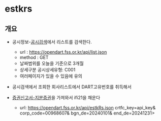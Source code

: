# estkrs

## 개요

- 공시정보-[공시검색](https://opendart.fss.or.kr/guide/detail.do?apiGrpCd=DS001&apiId=2019001)에서 리스트를 검색한다.
  - url : <https://opendart.fss.or.kr/api/list.json>
  - method : GET
  - 날짜범위를 오늘을 기준으로  3개월
  - 상세구분 공시상세유형: C001
  - 여러페이지가 있을 수 있음에 유의

- 공시검색에서 조회한 회사리스트에서 DART고유번호를 취득해서

- [증권신고서-지분증권](https://opendart.fss.or.kr/guide/detail.do?apiGrpCd=DS006&apiId=2020054)을  가져와서 ifi21을 채운다
  - url: <https://opendart.fss.or.kr/api/estkRs.json>
         crtfc_key=api_key&
         corp_code=00968607&
         bgn_de=20240101&
         end_de=20241231>
